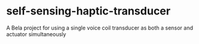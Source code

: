 # self-sensing-haptic-transducer
A Bela project for using a single voice coil transducer as both a sensor and actuator simultaneously 
